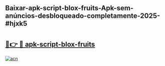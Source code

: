 ## Baixar-apk-script-blox-fruits-Apk-sem-anúncios-desbloqueado-completamente-2025-#hjxk5

# <h2><a href="https://ainizakaria.my?title=apk-script-blox-fruits&ref=20M">🔗👉 🔴 apk-script-blox-fruits</a></h2>

[![acn](https://github.com/user-attachments/assets/0f9c940e-d8b0-45ae-aac7-cd30a18b3e1c)](https://ainizakaria.my?title=apk-script-blox-fruits&ref=20M)

